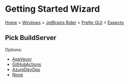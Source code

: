# Getting Started Wizard

[Home](/docs/wiz/readme.md) > [Windows](Windows.md) > [JetBrains Rider](Windows_Rider.md) > [Prefer GUI](Windows_Rider_Gui.md) > [Expecto](Windows_Rider_Gui_Expecto.md)

## Pick BuildServer

Options:
 * [AppVeyor](Windows_Rider_Gui_Expecto_AppVeyor.md)
 * [GitHubActions](Windows_Rider_Gui_Expecto_GitHubActions.md)
 * [AzureDevOps](Windows_Rider_Gui_Expecto_AzureDevOps.md)
 * [None](Windows_Rider_Gui_Expecto_None.md)
